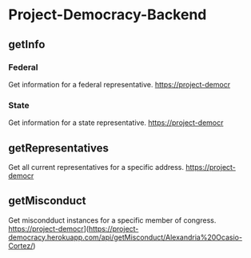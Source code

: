 # Project-Democracy-Backend

## getInfo

### Federal

Get information for a federal representative.
[https://project-democr](https://project-democracy.herokuapp.com/api/getInfo/Mitch%20McConnell/federal/)

### State

Get information for a state representative.
[https://project-democr](https://project-democracy.herokuapp.com/api/getInfo/Gavin%20Newsom/state/)

## getRepresentatives

Get all current representatives for a specific address.
[https://project-democr](https://project-democracy.herokuapp.com/api/getRepresentatives/33.551666/-117.808828/)


## getMisconduct

Get miscondduct instances for a specific member of congress.
[https://project-democr](https://project-democracy.herokuapp.com/api/getMisconduct/)](https://project-democracy.herokuapp.com/api/getMisconduct/Alexandria%20Ocasio-Cortez/)
